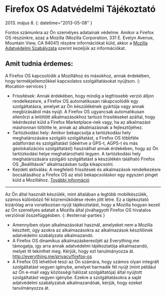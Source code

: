 # Firefox OS Adatvédelmi Tájékoztató

2013\. május 8.
{: datetime="2013-05-08" }

Fontos számunkra az Ön személyes adatainak védelme. Amikor a Firefox OS részünkre, azaz a Mozilla (Mozilla Corporation, 331 E. Evelyn Avenue, Mountain View, CA 94041) részére információkat küld, akkor a [Mozilla Adatvédelmi Szabályzata](http://www.mozilla.org/hu/privacy/) szerint kezeljük az információkat.

## Amit tudnia érdemes:

A Firefox OS kapcsolódik a Mozillához és másokhoz, annak érdekében, hogy termékjellemzőkkel kapcsolatos szolgáltatásokat nyújtson.
{: #location-services }

* Frissítések: Annak érdekében, hogy mindig a legfrissebb verzió álljon rendelkezésre, a Firefox OS automatikusan rákapcsolódik egy szolgáltatásra, amelyet az Ön készülékének gyártója vagy annak megbízásából más nyújt. A Firefox OS ugyancsak automatikusan ellenőrzi a letöltött alkalmazásokhoz tartozó frissítéseket azáltal, hogy lekérdezést küld a Firefox Marketplace-nek vagy, ha az alkalmazást máshonnan töltötte le, annak az alkalmazásnak a fejlesztőjéhez.
* Tartózkodási hely: Amikor bekapcsolja a tartózkodási hely meghatározására szolgáló szolgáltatást, a Firefox OS többféle adatforrást és szolgáltatást (ideértve a GPS-t, AGPS-t és más geolokalizációs szolgáltatást) használhat annak érdekében, hogy az Ön tartózkodási helye meghatározható legyen. A tartózkodási hely meghatározására szolgáló szolgáltatást a készülékén található Firefox OS „Beállítások” alkalmazásban tudja kikapcsolni.
* Kezdeti aktiválás: A megfelelő frissítések és alkalmazások rendelkezésre bocsátásához a Firefox OS az első bekapcsoláskor egy egyszeri pinget küld a Mozillához. [További információ](https://wiki.mozilla.org/FirefoxOS/Metrics)

---------------------------------------

Az Ön által használt készülék, mint általában a legtöbb mobilkészülék, számos különböző fél közreműködése révén jött létre. Ez a tájékoztató kizárólag arra vonatkozóan nyújt tájékoztatást, hogy a Mozilla hogyan kezeli az Ön személyes adatait a Mozilla által jóváhagyott Firefox OS hivatalos verzióival összefüggésben.
{: #external-parties }

* Amennyiben olyan alkalmazásokat használ, amelyeket nem a Mozilla készített, úgy azokra az alkalmazásokra az alkalmazások készítőinek adatvédelmi szabályzata alkalmazandó.
* A Firefox OS dinamikus alkalmazáskeresőjét az Everything.me támogatja, így arra annak adatvédelmi tájékoztatója alkalmazandó, melyet itt tekinthet meg. Kérjük, hogy ezt tanulmányozza át. <http://everything.me/privacy/firefox-os>
* A Firefox OS lehetővé teszi az Ön számára, hogy számos olyan integrált szolgáltatást vegyen igénybe, amelyet harmadik fél nyújt (mint például az Ön e-mail vagy közösségi hálózat szolgáltatója) által nyújtott szolgáltatást vegyen igénybe. Ezekre a szolgáltatásokra a saját adatvédelmi szabályzatuk alkalmazandóak, kérjük, hogy ezeket tanulmányozza át.
